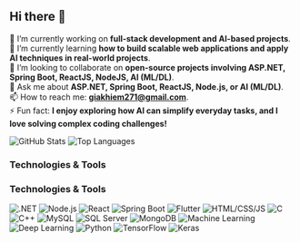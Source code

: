 ## Hi there 👋


<!--**giakhiem03/giakhiem03** is a ✨ _special_ ✨ repository because its `README.md` (this file) appears on your GitHub profile.

Here are some ideas to get you started:
-->
🔭 I’m currently working on **full-stack development and AI-based projects**.  
🌱 I’m currently learning **how to build scalable web applications and apply AI techniques in real-world projects**.  
👯 I’m looking to collaborate on **open-source projects involving ASP.NET, Spring Boot, ReactJS, NodeJS, AI (ML/DL)**.  <!--🤔 I’m looking for help with **optimizing AI models for real-world deployment and learning DevOps practices**.  -->  
💬 Ask me about **ASP.NET, Spring Boot, ReactJS, Node.js, or AI (ML/DL)**.  
📫 How to reach me: **giakhiem271@gmail.com**.  
⚡ Fun fact: **I enjoy exploring how AI can simplify everyday tasks, and I love solving complex coding challenges!**  


![GitHub Stats](https://github-readme-stats.vercel.app/api?username=giakhiem03&show_icons=true&theme=radical)
![Top Languages](https://github-readme-stats.vercel.app/api/top-langs/?username=giakhiem03&layout=compact&theme=radical)


### Technologies & Tools
### Technologies & Tools
![.NET](https://skillicons.dev/icons?i=dotnet) ![Node.js](https://skillicons.dev/icons?i=nodejs) ![React](https://skillicons.dev/icons?i=react)
![Spring Boot](https://skillicons.dev/icons?i=spring) ![Flutter](https://skillicons.dev/icons?i=flutter)
![HTML/CSS/JS](https://skillicons.dev/icons?i=html,css,js)
![C](https://skillicons.dev/icons?i=c) ![C++](https://skillicons.dev/icons?i=cpp)
![MySQL](https://skillicons.dev/icons?i=mysql) ![SQL Server](https://skillicons.dev/icons?i=mssql) ![MongoDB](https://skillicons.dev/icons?i=mongodb)
![Machine Learning](https://skillicons.dev/icons?i=ml) ![Deep Learning](https://skillicons.dev/icons?i=dl) ![Python](https://skillicons.dev/icons?i=python)
![TensorFlow](https://skillicons.dev/icons?i=tf) ![Keras](https://skillicons.dev/icons?i=keras)







